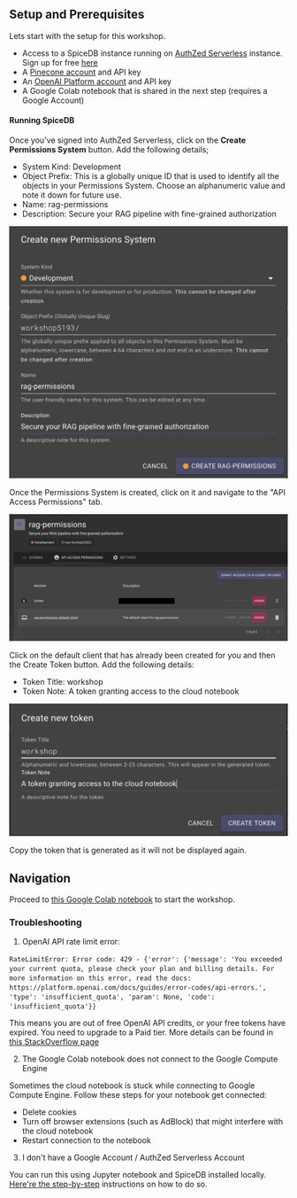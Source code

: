 ## Setup and Prerequisites

Lets start with the setup for this workshop.

- Access to a SpiceDB instance running on [AuthZed Serverless](https://authzed.com/products/authzed-serverless) instance. Sign up for free [here](http://app.authzed.com)
- A [Pinecone account](https://www.pinecone.io/) and API key
- An [OpenAI Platform account](https://platform.openai.com/docs/overview) and API key
- A Google Colab notebook that is shared in the next step (requires a Google Account)

#### Running SpiceDB

Once you've signed into AuthZed Serverless, click on the **Create Permissions System** button. 
Add the following details;

- System Kind: Development
- Object Prefix: This is a globally unique ID that is used to identify all the objects in your Permissions System. Choose an alphanumeric value and note it down for future use.
- Name: rag-permissions 
- Description: Secure your RAG pipeline with fine-grained authorization

![create new](https://github.com/authzed/workshops/blob/google-colab/secure-rag-pipelines/assets/create-new.png)

Once the Permissions System is created, click on it and navigate to the "API Access Permissions" tab. 

![API Access Permissions](https://github.com/authzed/workshops/blob/google-colab/secure-rag-pipelines/assets/dashboard.png)

Click on the default client that has already been created for you and then the Create Token button. Add the following details:

- Token Title: workshop
- Token Note: A token granting access to the cloud notebook

![create new token](https://github.com/authzed/workshops/blob/google-colab/secure-rag-pipelines/assets/create-token.png)

Copy the token that is generated as it will not be displayed again. 


## Navigation

Proceed to [this Google Colab notebook](https://colab.research.google.com/drive/1933-bS7TqEVSOFVg-BHSC1lGuHO3IOy5?usp=sharing) to start the workshop.  

### Troubleshooting

1. OpenAI API rate limit error:

`RateLimitError: Error code: 429 - {'error': {'message': 'You exceeded your current quota, please check your plan and billing details. For more information on this error, read the docs: https://platform.openai.com/docs/guides/error-codes/api-errors.', 'type': 'insufficient_quota', 'param': None, 'code': 'insufficient_quota'}}`

This means you are out of free OpenAI API credits, or your free tokens have expired. You need to upgrade to a Paid tier. More details can be found in [this StackOverflow page](https://stackoverflow.com/questions/75898276/openai-api-error-429-you-exceeded-your-current-quota-please-check-your-plan-a)


2. The Google Colab notebook does not connect to the Google Compute Engine

Sometimes the cloud notebook is stuck while connecting to Google Compute Engine. Follow these steps for your notebook get connected:

- Delete cookies
- Turn off browser extensions (such as AdBlock) that might interfere with the cloud notebook
- Restart connection to the notebook

3. I don't have a Google Account / AuthZed Serverless Account

You can run this using Jupyter notebook and SpiceDB installed locally. [Here're the step-by-step](https://github.com/authzed/workshops/tree/jupyter) instructions on how to do so.